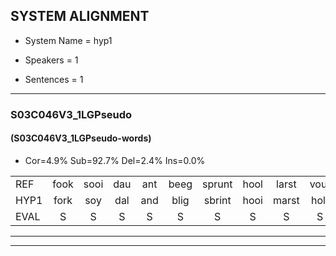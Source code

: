 
## SYSTEM ALIGNMENT

- System Name = hyp1

- Speakers = 1

- Sentences = 1

---

### S03C046V3_1LGPseudo

#### (S03C046V3_1LGPseudo-words)

- Cor=4.9%	Sub=92.7%	Del=2.4%	Ins=0.0%

|  |  |  |  |  |  |  |  |  |  |  |  |  |  |  |  |  |  |  |  |  |  |  |  |  |  |  |  |  |  |  |  |  |  |  |  |  |  |  |  |  |  |
|:--- |:---:|:---:|:---:|:---:|:---:|:---:|:---:|:---:|:---:|:---:|:---:|:---:|:---:|:---:|:---:|:---:|:---:|:---:|:---:|:---:|:---:|:---:|:---:|:---:|:---:|:---:|:---:|:---:|:---:|:---:|:---:|:---:|:---:|:---:|:---:|:---:|:---:|:---:|:---:|:---:|:---:|
| REF | fook | sooi | dau | ant | beeg | sprunt | hool | larst | vout | zwoei | fam | rachts | vaap | sprieuw | keng | swoers | doer | plirt | jien | blard | guul | hoekt | * | neeuw | noork | vid | zans | leum | haans | spaai | sjalt | heik | sank | roen | frijk | eem | schard | grek | dron | snaaf | stuid |
| HYP1 | fork | soy | dal | and | blig | sbrint | hooi | marst | holt | spoi | fan | racht | faap | spring | den | swoors | door | plicht | jum | laard | geelu | hoekt |  | jel | jel | nork | wit | zamslen | hans | spa | geld | het | fank | ron | frak | in | schart | trek | dro | snaaf | stat |
| EVAL | S | S | S | S | S | S | S | S | S | S | S | S | S | S | S | S | S | S | S | S | S |  | D | S | S | S | S | S | S | S | S | S | S | S | S | S | S | S | S |  | S |
---

---
